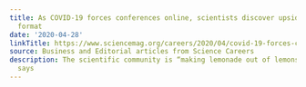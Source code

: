 ```yaml
---
title: As COVID-19 forces conferences online, scientists discover upsides of virtual
  format
date: '2020-04-28'
linkTitle: https://www.sciencemag.org/careers/2020/04/covid-19-forces-conferences-online-scientists-discover-upsides-virtual-format
source: Business and Editorial articles from Science Careers
description: The scientific community is “making lemonade out of lemons,” one researcher
  says
---
```

